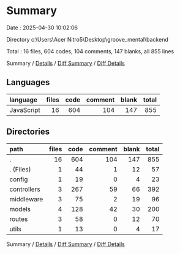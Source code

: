 # Summary

Date : 2025-04-30 10:02:06

Directory c:\\Users\\Acer Nitro5\\Desktop\\groove_mental\\backend

Total : 16 files,  604 codes, 104 comments, 147 blanks, all 855 lines

Summary / [Details](details.md) / [Diff Summary](diff.md) / [Diff Details](diff-details.md)

## Languages
| language | files | code | comment | blank | total |
| :--- | ---: | ---: | ---: | ---: | ---: |
| JavaScript | 16 | 604 | 104 | 147 | 855 |

## Directories
| path | files | code | comment | blank | total |
| :--- | ---: | ---: | ---: | ---: | ---: |
| . | 16 | 604 | 104 | 147 | 855 |
| . (Files) | 1 | 44 | 1 | 12 | 57 |
| config | 1 | 19 | 0 | 4 | 23 |
| controllers | 3 | 267 | 59 | 66 | 392 |
| middleware | 3 | 75 | 2 | 19 | 96 |
| models | 4 | 128 | 42 | 30 | 200 |
| routes | 3 | 58 | 0 | 12 | 70 |
| utils | 1 | 13 | 0 | 4 | 17 |

Summary / [Details](details.md) / [Diff Summary](diff.md) / [Diff Details](diff-details.md)
